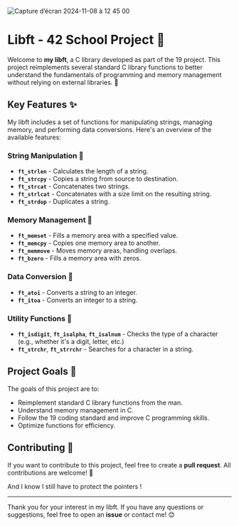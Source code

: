![Capture d’écran 2024-11-08 à 12 45 00](https://github.com/user-attachments/assets/e49d443b-98a2-43ba-aa5c-07f1db0fcc6e)

# Libft - 42 School Project 🚀

Welcome to **my libft**, a C library developed as part of the 19 project. This project reimplements several standard C library functions to better understand the fundamentals of programming and memory management without relying on external libraries. 🎉

## Key Features ✨

My libft includes a set of functions for manipulating strings, managing memory, and performing data conversions. Here's an overview of the available features:

### String Manipulation 📝
- **`ft_strlen`** - Calculates the length of a string.
- **`ft_strcpy`** - Copies a string from source to destination.
- **`ft_strcat`** - Concatenates two strings.
- **`ft_strlcat`** - Concatenates with a size limit on the resulting string.
- **`ft_strdup`** - Duplicates a string.

### Memory Management 💾
- **`ft_memset`** - Fills a memory area with a specified value.
- **`ft_memcpy`** - Copies one memory area to another.
- **`ft_memmove`** - Moves memory areas, handling overlaps.
- **`ft_bzero`** - Fills a memory area with zeros.

### Data Conversion 🔄
- **`ft_atoi`** - Converts a string to an integer.
- **`ft_itoa`** - Converts an integer to a string.

### Utility Functions 🔧
- **`ft_isdigit`**, **`ft_isalpha`**, **`ft_isalnum`** - Checks the type of a character (e.g., whether it's a digit, letter, etc.)
- **`ft_strchr`**, **`ft_strrchr`** - Searches for a character in a string.

## Project Goals 🎯

The goals of this project are to:
- Reimplement standard C library functions from the man.
- Understand memory management in C.
- Follow the 19 coding standard and improve C programming skills.
- Optimize functions for efficiency.

## Contributing 🤝

If you want to contribute to this project, feel free to create a **pull request**. All contributions are welcome! 🎉

And I know I still have to protect the pointers !

---

Thank you for your interest in my libft. If you have any questions or suggestions, feel free to open an **issue** or contact me! 😊
